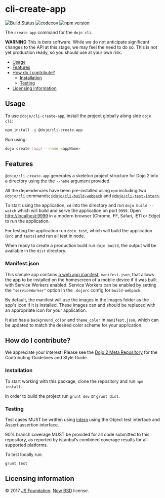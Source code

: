 # cli-create-app

[![Build Status](https://travis-ci.org/dojo/cli-create-app.svg?branch=master)](https://travis-ci.org/dojo/cli-create-app)
[![codecov](https://codecov.io/gh/dojo/cli-create-app/branch/master/graph/badge.svg)](https://codecov.io/gh/dojo/cli-create-app)
[![npm version](https://badge.fury.io/js/%40dojo%2Fcli-create-app.svg)](https://badge.fury.io/js/%40dojo%2Fcli-create-app)

The `create app` command for the `dojo cli`.

**WARNING** This is _beta_ software. While we do not anticipate significant changes to the API at this stage, we may feel the need to do so. This is not yet production ready, so you should use at your own risk.

- [Usage](#usage)
- [Features](#features)
- [How do I contribute?](#how-do-i-contribute)
  - [Installation](#installation)
  - [Testing](#testing)
- [Licensing information](#licensing-information)

## Usage

To use `@dojo/cli-create-app`, install the project globally along side `dojo cli`:

```bash
npm install -g @dojo/cli-create-app
```

Run using:

```bash
dojo create [app] --name <appName>
```

## Features

`@dojo/cli-create-app` generates a skeleton project structure for Dojo 2 into a directory using the the `--name` argument provided.

All the dependencies have been pre-installed using `npm` including two `@dojo/cli` commands; [`@dojo/cli-build-webpack`](https://github.com/dojo/cli-build) and [`@dojo/cli-test-intern`](https://github.com/dojo/cli-test-intern).

To start using the application, `cd` into the directory and run `dojo build --watch` which will build and serve the application on port `9999`. Open [http://localhost:9999](http://localhost:9999) in a modern browser (Chrome, FF, Safari, IE11 or Edge) to run the application.

For testing the application run `dojo test`, which will build the application (`src` and `tests`) and run all test in node.

When ready to create a production build run `dojo build`, the output will be available in the `dist` directory.

### Manifest.json

This sample app contains [a web app manifest](https://developer.mozilla.org/en-US/docs/Web/Manifest), `manifest.json`, that allows the app
to be installed on the homescreen of a mobile device if it was built with Service Workers enabled. Service Workers can be enabled by setting the `"serviceWorker"` option in the `.dojorc` config for `build-webpack`.

By default, the manifest will use the images in the images folder as the app's icon if it is installed. These images can and should be replaced
with an appropriate icon for your application.

It also has a `background_color` and `theme_color` in `manifest.json`, which can be updated to match the desired color scheme for your application.

## How do I contribute?

We appreciate your interest!  Please see the [Dojo 2 Meta Repository](https://github.com/dojo/meta#readme) for the
Contributing Guidelines and Style Guide.

### Installation

To start working with this package, clone the repository and run `npm install`.

In order to build the project run `grunt dev` or `grunt dist`.

### Testing

Test cases MUST be written using [Intern](https://theintern.github.io) using the Object test interface and Assert assertion interface.

90% branch coverage MUST be provided for all code submitted to this repository, as reported by istanbul’s combined coverage results for all supported platforms.

To test locally run:

`grunt test`

## Licensing information

© 2017 [JS Foundation](https://js.foundation/). [New BSD](http://opensource.org/licenses/BSD-3-Clause) license.
